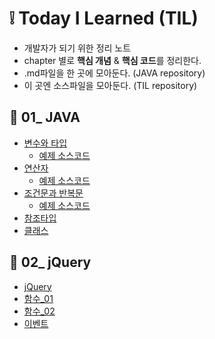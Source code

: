 # :grey_exclamation: Today I Learned (TIL) 

- 개발자가 되기 위한 정리 노트 
- chapter 별로 **핵심 개념** & **핵심 코드**를 정리한다.
- .md파일을 한 곳에 모아둔다. (JAVA repository)
- 이 곳엔 소스파일을 모아둔다. (TIL repository)



## :mag_right: 01_ JAVA

- [변수와 타입](https://github.com/jisuMin/.md/blob/master/JAVA/01_Variable%20%26%20Type.md)
    - [예제 소스코드](https://github.com/jisuMin/TIL/tree/master/JAVA/day02)
- [연산자](https://github.com/jisuMin/.md/blob/master/JAVA/02_Operator.md)
    - [예제 소스코드](https://github.com/jisuMin/TIL/blob/d9386b1f2c226606647b666b208c5e758249ffea/JAVA/day02/CastingTest.java)
- [조건문과 반복문](https://github.com/jisuMin/.md/blob/master/JAVA/03_If_For_While.md)
    - [예제 소스코드]()
- [참조타입]()
- [클래스]()



## :mag_right: 02_ jQuery

- [jQuery](https://github.com/jisuMin/.md/blob/master/02_jQuery/01_jQuery.md)
- [함수_01](https://github.com/jisuMin/.md/blob/master/02_jQuery/02_Function1.md)
- [함수_02](https://github.com/jisuMin/.md/blob/master/02_jQuery/03_Function2.md)
- [이벤트](https://github.com/jisuMin/.md/blob/master/02_jQuery/04_Event.md)